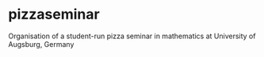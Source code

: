 pizzaseminar
============

Organisation of a student-run pizza seminar in mathematics at University of Augsburg, Germany